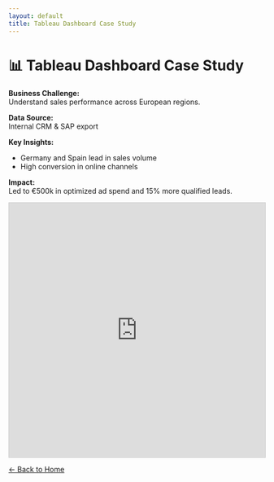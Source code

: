 ```yaml
---
layout: default
title: Tableau Dashboard Case Study
---
```


# 📊 Tableau Dashboard Case Study

**Business Challenge:**  
Understand sales performance across European regions.

**Data Source:**  
Internal CRM & SAP export

**Key Insights:**
- Germany and Spain lead in sales volume
- High conversion in online channels

**Impact:**  
Led to €500k in optimized ad spend and 15% more qualified leads.

<iframe 
  src="https://public.tableau.com/app/profile/tamasszabo/viz/SuperStoreDashboard_16850322961960/SuperStore:embed=y"
  width="100%" height="500" style="border:1px solid #ccc;" allowfullscreen>
</iframe>

[← Back to Home](index.md)
